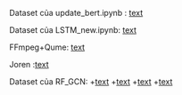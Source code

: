 Dataset của update_bert.ipynb : [text](https://drive.google.com/drive/folders/1WVviutXxeuhy222dt2UTGN-j8Agi3E-Y?usp=sharing)

Dataset của LSTM_new.ipynb: [text](https://drive.google.com/drive/folders/1mhWdatqM7iuwGkjGbejs_Cl3IIqdImqS?usp=sharing)

FFmpeg+Qume: [text](https://ieeexplore.ieee.org/abstract/document/9448435)

Joren :[text](https://docs.joern.io/)

Dataset của RF_GCN:
+[text](https://drive.google.com/file/d/1KsjV7edV9BgXebX3g1NgGPrfBqcSfAaI/view?usp=sharing)
+[text](https://drive.google.com/file/d/1UdACW3tReFrn6zDbPvIIaqyyCmdeZDqN/view?usp=sharing)
+[text](https://drive.google.com/file/d/1yT2yozQczhiK5YGDqr0u0EIrKSLtJ1a9/view?usp=sharing)
+[text](https://drive.google.com/file/d/1arnF_aRjXR_2zKF8AWxRoVkTfzEUG9ib/view?usp=sharing)